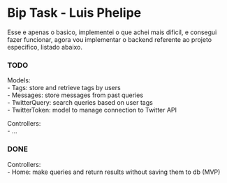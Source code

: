 # Bip Task - Luis Phelipe

Esse e apenas o basico, implementei o que achei mais dificil, e consegui fazer funcionar, agora vou implementar o backend referente ao projeto especifico, listado abaixo.
   
### TODO
   
Models:   
    - Tags: store and retrieve tags by users   
    - Messages: store messages from past queries   
    - TwitterQuery: search queries based on user tags   
    - TwitterToken: model to manage connection to Twitter API   
   
Controllers:     
    - ...  
   
### DONE
Controllers:   
    - Home: make queries and return results without saving them to db (MVP)